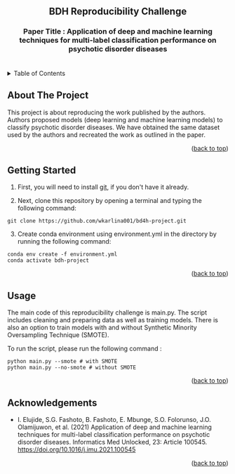 <a name="readme-top"></a>

<div>
<h2 align="center">BDH Reproducibility Challenge</h3>
  <h3 align="center">
   Paper Title : Application of deep and machine learning techniques for multi-label
classification performance on psychotic disorder diseases
    <br />
    <br />
  </p>
</div>

<!-- TABLE OF CONTENTS -->
<details>
  <summary>Table of Contents</summary>
  <ol>
    <li>
      <a href="#about-the-project">About The Project</a>
    </li>
    <li>
      <a href="#getting-started">Getting Started</a>
    </li>
     <li>
      <a href="#usage">Usage</a>
    </li>
    <li><a href="#acknowledgements">Acknowledgements</a></li>
  </ol>
</details>


<!-- ABOUT THE PROJECT -->
## About The Project
This project is about reproducing the work published by the authors. Authors proposed models (deep learning and machine learning models) to classify psychotic disorder diseases. We have obtained the same dataset used by the authors and recreated the work as outlined in the paper.

<p align="right">(<a href="#readme-top">back to top</a>)</p>

<!-- GETTING STARTED -->
## Getting Started
1. First, you will need to install [git](https://git-scm.com/), if you don't have it already.

2. Next, clone this repository by opening a terminal and typing the following command:
  ```
  git clone https://github.com/wkarlina001/bd4h-project.git
  ```

3. Create conda environment using environment.yml in the directory by running the following command:
  ```
  conda env create -f environment.yml
  conda activate bdh-project
  ```

<p align="right">(<a href="#readme-top">back to top</a>)</p>

<!-- USAGE EXAMPLES -->
## Usage
The main code of this reproducibility challenge is main.py. The script includes cleaning and preparing data as well as training models. There is also an option to train models with and without Synthetic Minority Oversampling Technique (SMOTE).

To run the script, please run the following command :
  ```
  python main.py --smote # with SMOTE
  python main.py --no-smote # without SMOTE
  ```

<p align="right">(<a href="#readme-top">back to top</a>)</p>

<!-- ACKNOWLEDGMENTS -->
## Acknowledgements

* I. Elujide, S.G. Fashoto, B. Fashoto, E. Mbunge, S.O. Folorunso, J.O. Olamijuwon, et al. (2021) Application of deep and machine learning techniques for multi-label classification performance on psychotic disorder diseases. Informatics Med Unlocked, 23: Article 100545. https://doi.org/10.1016/j.imu.2021.100545


<p align="right">(<a href="#readme-top">back to top</a>)</p>


